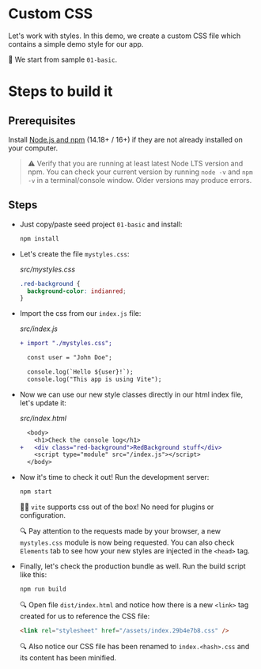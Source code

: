 # Custom CSS

Let's work with styles. In this demo, we create a custom CSS file which contains a simple demo style for our app.

📌 We start from sample `01-basic`.

# Steps to build it

## Prerequisites

Install [Node.js and npm](https://nodejs.org/en/) (14.18+ / 16+) if they are not already installed on your computer.

> ⚠ Verify that you are running at least latest Node LTS version and npm. You can check your current version by running `node -v` and `npm -v` in a terminal/console window. Older versions may produce errors.

## Steps

- Just copy/paste seed project `01-basic` and install:

  ```cmd
  npm install
  ```

- Let's create the file `mystyles.css`:

  _src/mystyles.css_

  ```css
  .red-background {
    background-color: indianred;
  }
  ```

- Import the css from our `index.js` file:

  _src/index.js_

  ```diff
  + import "./mystyles.css";

    const user = "John Doe";

    console.log(`Hello ${user}!`);
    console.log("This app is using Vite");
  ```

- Now we can use our new style classes directly in our html index file, let's update it:

  _src/index.html_

  ```diff
    <body>
      <h1>Check the console log</h1>
  +   <div class="red-background">RedBackground stuff</div>
      <script type="module" src="/index.js"></script>
    </body>
  ```

- Now it's time to check it out! Run the development server:

  ```bash
  npm start
  ```

  👍🏼 `vite` supports css out of the box! No need for plugins or configuration.

  🔍 Pay attention to the requests made by your browser, a new `mystyles.css` module is now being requested.
  You can also check `Elements` tab to see how your new styles are injected in the `<head>` tag.

- Finally, let's check the production bundle as well. Run the build script like this:

  ```bash
  npm run build
  ```

  🔍 Open file `dist/index.html` and notice how there is a new `<link>` tag created for us to reference the CSS file:

  ```html
  <link rel="stylesheet" href="/assets/index.29b4e7b8.css" />
  ```

  🔍 Also notice our CSS file has been renamed to `index.<hash>.css` and its content has been minified.
